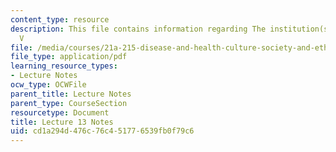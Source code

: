 ```yaml
---
content_type: resource
description: This file contains information regarding The institution(s) of medicine
  V
file: /media/courses/21a-215-disease-and-health-culture-society-and-ethics-spring-2012/cd1a294d476c76c451776539fb0f79c6_MIT21A_215S12_lecture_13.pdf
file_type: application/pdf
learning_resource_types:
- Lecture Notes
ocw_type: OCWFile
parent_title: Lecture Notes
parent_type: CourseSection
resourcetype: Document
title: Lecture 13 Notes
uid: cd1a294d-476c-76c4-5177-6539fb0f79c6
---
```

